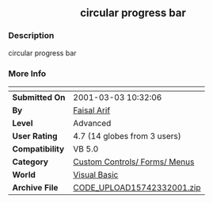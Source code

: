 ﻿<div align="center">

## circular progress bar


</div>

### Description

circular progress bar
 
### More Info
 


<span>             |<span>
---                |---
**Submitted On**   |2001-03-03 10:32:06
**By**             |[Faisal  Arif](https://github.com/Planet-Source-Code/PSCIndex/blob/master/ByAuthor/faisal-arif.md)
**Level**          |Advanced
**User Rating**    |4.7 (14 globes from 3 users)
**Compatibility**  |VB 5\.0
**Category**       |[Custom Controls/ Forms/  Menus](https://github.com/Planet-Source-Code/PSCIndex/blob/master/ByCategory/custom-controls-forms-menus__1-4.md)
**World**          |[Visual Basic](https://github.com/Planet-Source-Code/PSCIndex/blob/master/ByWorld/visual-basic.md)
**Archive File**   |[CODE\_UPLOAD15742332001\.zip](https://github.com/Planet-Source-Code/faisal-arif-circular-progress-bar__1-21475/archive/master.zip)








